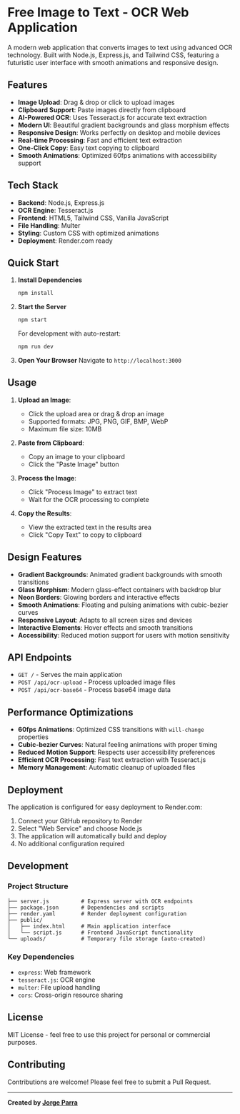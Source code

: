 # Free Image to Text - OCR Web Application

A modern web application that converts images to text using advanced OCR technology. Built with Node.js, Express.js, and Tailwind CSS, featuring a futuristic user interface with smooth animations and responsive design.

## Features

- **Image Upload**: Drag & drop or click to upload images
- **Clipboard Support**: Paste images directly from clipboard
- **AI-Powered OCR**: Uses Tesseract.js for accurate text extraction
- **Modern UI**: Beautiful gradient backgrounds and glass morphism effects
- **Responsive Design**: Works perfectly on desktop and mobile devices
- **Real-time Processing**: Fast and efficient text extraction
- **One-Click Copy**: Easy text copying to clipboard
- **Smooth Animations**: Optimized 60fps animations with accessibility support

## Tech Stack

- **Backend**: Node.js, Express.js
- **OCR Engine**: Tesseract.js
- **Frontend**: HTML5, Tailwind CSS, Vanilla JavaScript
- **File Handling**: Multer
- **Styling**: Custom CSS with optimized animations
- **Deployment**: Render.com ready

## Quick Start

1. **Install Dependencies**
   ```bash
   npm install
   ```

2. **Start the Server**
   ```bash
   npm start
   ```
   
   For development with auto-restart:
   ```bash
   npm run dev
   ```

3. **Open Your Browser**
   Navigate to `http://localhost:3000`

## Usage

1. **Upload an Image**:
   - Click the upload area or drag & drop an image
   - Supported formats: JPG, PNG, GIF, BMP, WebP
   - Maximum file size: 10MB

2. **Paste from Clipboard**:
   - Copy an image to your clipboard
   - Click the "Paste Image" button

3. **Process the Image**:
   - Click "Process Image" to extract text
   - Wait for the OCR processing to complete

4. **Copy the Results**:
   - View the extracted text in the results area
   - Click "Copy Text" to copy to clipboard

## Design Features

- **Gradient Backgrounds**: Animated gradient backgrounds with smooth transitions
- **Glass Morphism**: Modern glass-effect containers with backdrop blur
- **Neon Borders**: Glowing borders and interactive effects
- **Smooth Animations**: Floating and pulsing animations with cubic-bezier curves
- **Responsive Layout**: Adapts to all screen sizes and devices
- **Interactive Elements**: Hover effects and smooth transitions
- **Accessibility**: Reduced motion support for users with motion sensitivity

## API Endpoints

- `GET /` - Serves the main application
- `POST /api/ocr-upload` - Process uploaded image files
- `POST /api/ocr-base64` - Process base64 image data

## Performance Optimizations

- **60fps Animations**: Optimized CSS transitions with `will-change` properties
- **Cubic-bezier Curves**: Natural feeling animations with proper timing
- **Reduced Motion Support**: Respects user accessibility preferences
- **Efficient OCR Processing**: Fast text extraction with Tesseract.js
- **Memory Management**: Automatic cleanup of uploaded files

## Deployment

The application is configured for easy deployment to Render.com:

1. Connect your GitHub repository to Render
2. Select "Web Service" and choose Node.js
3. The application will automatically build and deploy
4. No additional configuration required

## Development

### Project Structure
```
├── server.js          # Express server with OCR endpoints
├── package.json       # Dependencies and scripts
├── render.yaml        # Render deployment configuration
├── public/
│   ├── index.html     # Main application interface
│   └── script.js      # Frontend JavaScript functionality
└── uploads/           # Temporary file storage (auto-created)
```

### Key Dependencies
- `express`: Web framework
- `tesseract.js`: OCR engine
- `multer`: File upload handling
- `cors`: Cross-origin resource sharing

## License

MIT License - feel free to use this project for personal or commercial purposes.

## Contributing

Contributions are welcome! Please feel free to submit a Pull Request.

---

**Created by [Jorge Parra](https://github.com/jphed)**
